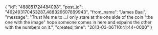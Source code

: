  {
   "id": "488851724484098",
   "post_id": "462493170453287_488326607869943",
   "from_name": "James Baal",
   "message": "Trust Me me to ...I only stare at the one side of the coin \"the one with the image\" hope someone comes in here and expains the other with the numbers on it.",
   "created_time": "2013-03-06T10:41:44+0000"
 }
